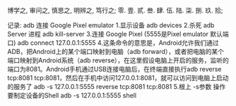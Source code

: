 博学之, 审问之, 慎思之, 明辨之, 笃行之;
零. 壹. 贰. 叁. 肆. 伍. 陆. 柒. 捌. 玖. 拾;





记录: adb 连接 Google Pixel emulator
  1.显示设备
    adb devices
  2.杀死 adb Server 进程
    adb kill-server
  3.连接 Google Pixel (5555是Pixel emulator 默认端口)
    adb connect 127.0.0.1:5555
  4.这条命令的意思是，Android允许我们通过ADB，把Android上的某个端口映射到电脑（adb forward），或者把电脑的某个端口映射到Android系统（adb reverse），在这里假设电脑上开启的服务，监听的端口为8081。Android手机通过USB连接电脑后，在终端直接执行adb reverse tcp:8081 tcp:8081，然后在手机中访问127.0.0.1:8081，就可以访问到电脑上启动的服务了
    adb  -s 127.0.0.1:5555 reverse tcp:8081 tcp:8081
  5.根上 -s参数 操作要制定设备的Shell
    adb -s 127.0.0.1:5555 shell